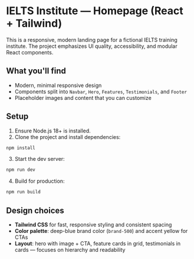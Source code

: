 # IELTS Institute — Homepage (React + Tailwind)


This is a responsive, modern landing page for a fictional IELTS training institute. The project emphasizes UI quality, accessibility, and modular React components.

## What you'll find
- Modern, minimal responsive design
- Components split into `Navbar`, `Hero`, `Features`, `Testimonials`, and `Footer`
- Placeholder images and content that you can customize


## Setup
1. Ensure Node.js 18+ is installed.
2. Clone the project and install dependencies:


```bash
npm install
```


3. Start the dev server:


```bash
npm run dev
```


4. Build for production:


```bash
npm run build
```


## Design choices
- **Tailwind CSS** for fast, responsive styling and consistent spacing
- **Color palette**: deep-blue brand color (`brand-500`) and accent yellow for CTAs
- **Layout**: hero with image + CTA, feature cards in grid, testimonials in cards — focuses on hierarchy and readability